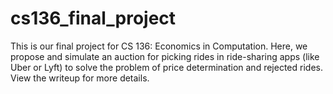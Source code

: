 # cs136_final_project

This is our final project for CS 136: Economics in Computation. Here, we propose and simulate an auction for picking rides in ride-sharing apps (like Uber or Lyft) to solve the problem of price determination and rejected rides. View the writeup for more details. 
